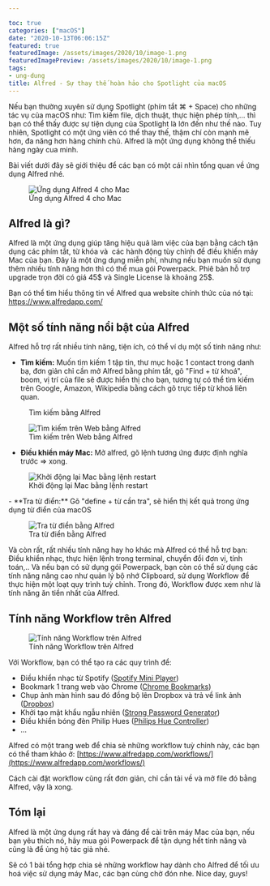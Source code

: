 ```yaml
---

toc: true
categories: ["macOS"]
date: "2020-10-13T06:06:15Z"
featured: true
featuredImage: /assets/images/2020/10/image-1.png
featuredImagePreview: /assets/images/2020/10/image-1.png
tags:
- ung-dung
title: Alfred - Sự thay thế hoàn hảo cho Spotlight của macOS
---
```


Nếu bạn thường xuyên sử dụng Spotlight (phím tắt ⌘ + Space) cho những tác vụ của macOS như: Tìm kiếm file, dịch thuật, thực hiện phép tính,... thì bạn có thể thấy được sự tiện dụng của Spotlight là lớn đến như thế nào. Tuy nhiên, Spotlight có một ứng viên có thể thay thế, thậm chí còn mạnh mẽ hơn, đa năng hơn hàng chính chủ. Alfred là một ứng dụng không thể thiếu hàng ngày cua minh.

Bài viết dưới đây sẽ giới thiệu để các bạn có một cái nhìn tổng quan về ứng dụng Alfred nhé.

<figure class="kg-card kg-image-card kg-card-hascaption"><img src="/assets/images/2020/10/image-1.png" class="kg-image" alt="Ứng dụng Alfred 4 cho Mac" srcset="/assets/images/size/w600/2020/10/image-1.png 600w, /assets/images/size/w1000/2020/10/image-1.png 1000w, /assets/images/2020/10/image-1.png 1011w" sizes="(min-width: 720px) 720px"><figcaption class="text-center">Ứng dụng Alfred 4 cho Mac</figcaption></figure>

## Alfred là gì?

Alfred là một ứng dụng giúp tăng hiệu quả làm việc của bạn bằng cách tận dụng các phím tắt, từ khóa và &nbsp;các hành động tùy chỉnh để điều khiển máy Mac của bạn. Đây là một ứng dụng miễn phí, nhưng nếu bạn muốn sử dụng thêm nhiều tính năng hơn thì có thể mua gói Powerpack. Phiê bản hỗ trợ upgrade trọn đời có giá 45$ và Single License là khoảng 25$.

Bạn có thể tìm hiểu thông tin về Alfred qua website chính thức của nó tại: https://www.alfredapp.com/


## Một số tính năng nổi bật của Alfred

Alfred hỗ trợ rất nhiều tính năng, tiện ích, có thể ví dụ một số tính năng như:

- **Tìm kiếm:** Muốn tìm kiếm 1 tập tin, thư mục hoặc 1 contact trong danh bạ, đơn giản chỉ cần mở Alfred bằng phím tắt, gõ "Find + từ khoá", boom, vị trí của file sẽ được hiển thị cho bạn, tương tự có thể tìm kiếm trên Google, Amazon, Wikipedia bằng cách gõ trực tiếp từ khoá liên quan.
<figure class="kg-card kg-image-card kg-card-hascaption"><img src="/assets/images/2020/10/image-2.png" class="kg-image" alt><figcaption class="text-center">Tìm kiếm bằng Alfred</figcaption></figure><figure class="kg-card kg-image-card kg-card-hascaption"><img src="/assets/images/2020/10/image-7.png" class="kg-image" alt="Tìm kiếm trên Web bằng Alfred"><figcaption class="text-center">Tìm kiếm trên Web bằng Alfred</figcaption></figure>

- **Điều khiển máy Mac:** Mở alfred, gõ lệnh tương ứng được định nghĩa trước =\> xong.
<figure class="kg-card kg-image-card kg-card-hascaption"><img src="/assets/images/2020/10/image-5.png" class="kg-image" alt="Khởi động lại Mac bằng lệnh restart"><figcaption class="text-center">Khởi động lại Mac bằng lệnh restart</figcaption></figure>
- **Tra từ điển:** Gõ "define + từ cần tra", sẽ hiển thị kết quả trong ứng dụng từ điển của macOS
<figure class="kg-card kg-image-card kg-card-hascaption"><img src="/assets/images/2020/10/image-6.png" class="kg-image" alt="Tra từ điển bằng Alfred"><figcaption class="text-center">Tra từ điển bằng Alfred</figcaption></figure>

Và còn rất, rất nhiều tính năng hay ho khác mà Alfred có thể hỗ trợ bạn: Điều khiển nhạc, thực hiện lệnh trong terminal, chuyển đổi đơn vị, tính toán,.. Và nếu bạn có sử dụng gói Powerpack, bạn còn có thể sử dụng các tính năng nâng cao như quản lý bộ nhớ Clipboard, sử dụng Workflow để thực hiện một loạt quy trình tuỳ chỉnh. Trong đó, Workflow được xem như là tính năng ăn tiền nhất của Alfred.

## Tính năng Workflow trên Alfred

<figure class="kg-card kg-image-card kg-card-hascaption"><img src="/assets/images/2020/10/image-8.png" class="kg-image" alt="Tính năng Workflow trên Alfred" srcset="/assets/images/size/w600/2020/10/image-8.png 600w, /assets/images/size/w1000/2020/10/image-8.png 1000w, /assets/images/2020/10/image-8.png 1187w" sizes="(min-width: 720px) 720px"><figcaption class="text-center">Tính năng Workflow trên Alfred</figcaption></figure>

Với Workflow, bạn có thể tạo ra các quy trình để:

- Điều khiển nhạc từ Spotify ([Spotify Mini Player](http://alfred-spotify-mini-player.com/))
- Bookmark 1 trang web vào Chrome ([Chrome Bookmarks](http://www.packal.org/workflow/chrome-bookmarks-0))
- Chụp ảnh màn hình sau đó đồng bộ lên Dropbox và trả về link ảnh ([Dropbox](http://www.packal.org/workflow/screenshots))
- Khởi tạo mật khẩu ngẫu nhiên ([Strong Password Generator](http://www.packal.org/workflow/strongpassword))
- Điều khiển bóng đèn Philip Hues ([Philips Hue Controller](http://www.packal.org/workflow/philips-hue-controller))
- ...

Alfred có một trang web để chia sẻ những workflow tuỳ chỉnh này, các bạn có thể tham khảo ở: [https://www.alfredapp.com/workflows/](https://www.alfredapp.com/workflows/)

Cách cài đặt workflow cũng rất đơn giản, chỉ cần tải về và mở file đó bằng Alfred, vậy là xong.

## Tóm lại

Alfred là một ứng dụng rất hay và đáng để cài trên máy Mac của bạn, nếu bạn yêu thích nó, hãy mua gói Powerpack để tận dụng hết tính năng và cũng là để ủng hộ tác giả nhé.

Sẽ có 1 bài tổng hợp chia sẻ những workflow hay dành cho Alfred để tối ưu hoá việc sử dụng máy Mac, các bạn cùng chờ đón nhe. Nice day, guys!

